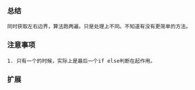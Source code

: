 ### 总结
	
	同时获取左右边界，算法跑两遍。只是处理上不同。不知道有没有更简单的方法。

### 注意事项

	1. 只有一个的时候，实际上是最后一个if else判断在起作用。	

### 扩展



